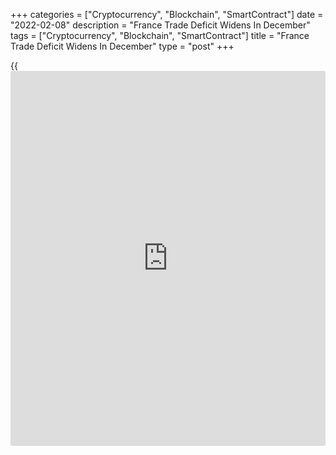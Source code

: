 +++
categories = ["Cryptocurrency", "Blockchain", "SmartContract"]
date = "2022-02-08"
description = "France Trade Deficit Widens In December"
tags = ["Cryptocurrency", "Blockchain", "SmartContract"]
title = "France Trade Deficit Widens In December"
type = "post"
+++

{{<iframe id="large-banner" src="https://www.bounty.group/#slide=7.0" width="100%" height="600" scrolling="no" style="border: 0px solid rgb(216, 221, 230); border-radius: 3px;">}}

France's trade deficit widened notably at the end of 2021 driven by the
increase in imports, data from the customs office showed on Tuesday.

The trade shortfall increased to EUR 11.3 billion from EUR 9.76 billion
in November. In the same period last year, the deficit was EUR 4.15
billion.

Exports dropped 0.4 percent from November, while imports increased 2.5
percent, data showed.

On a yearly basis, exports and imports advanced 13.5 percent and 24.7
percent, respectively.

Data released by the Bank of France, on Tuesday, showed that the current
account deficit widened to EUR 12.9 billion in the fourth quarter from
EUR 5.0 billion in the third quarter.

The goods deficit increased to EUR 27.2 billion, due to the continued
rise in the energy bill. On the other hand, the surplus on services
continued to improve with a balance of EUR 12.7 billion in the fourth
quarter, driven by travel and [business][1] services.

In December, the current account deficit was EUR 7.1 billion.

In 2021, the current account deficit was partially reduced to EUR 25.8
billion after EUR 43.7 billion in 2020.

For comments and feedback [contact](https://www.playgroundfx.com/contact/): editorial@rtt[news](https://www.letsplayfx.com/blog/forex-news-website/).com

[Economic News][2]

 **What parts of the world are seeing the best (and worst) economic
performances lately? Click[here][3] to check out our [Econ Scorecard][3]
and find out! See up-to-the-moment [ranking](https://www.playgroundfx.com/blog/crypto-exchange-ranking/)s for the best and worst
performers in [GDP][4], [unemployment rate][5], [inflation][6] and much
more.**

   1. www.rtt[news](https://www.letsplayfx.com/blog/forex-news-website/).com/Content/Business.aspx
   2. www.rtt[news](https://www.letsplayfx.com/blog/forex-news-website/).com/Content/EconomicNews.aspx
   3. www.rtt[news](https://www.letsplayfx.com/blog/forex-news-website/).com/economic-scorecard/world-rank/PPI/highest-performance.aspx
   4. www.rtt[news](https://www.letsplayfx.com/blog/forex-news-website/).com/economic-scorecard/world-rank/GDP/highest-performance.aspx
   5. www.rtt[news](https://www.letsplayfx.com/blog/forex-news-website/).com/economic-scorecard/world-rank/unemployment-rate/lowest-performance.aspx
   6. www.rtt[news](https://www.letsplayfx.com/blog/forex-news-website/).com/economic-scorecard/world-rank/CPI/highest-performance.aspx